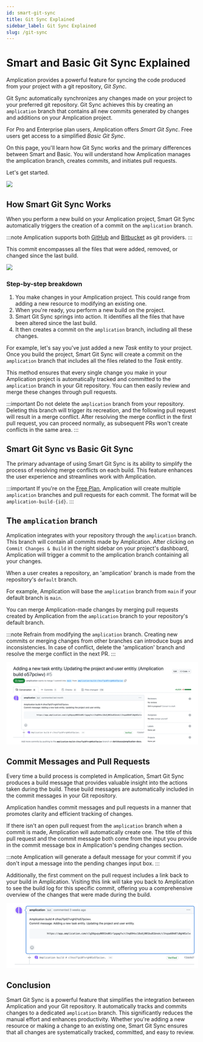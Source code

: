 ```yaml
---
id: smart-git-sync
title: Git Sync Explained
sidebar_label: Git Sync Explained
slug: /git-sync
---
```


# Smart and Basic Git Sync Explained

Amplication provides a powerful feature for syncing the code produced from your project with a git repository, _Git Sync_.

Git Sync automatically synchronizes any changes made on your project to your preferred git repository.
Git Sync achieves this by creating an `amplication` branch that contains all new commits generated by changes and additions on your Amplication project.

For Pro and Enterprise plan users, Amplication offers _Smart Git Sync_.
Free users get access to a simplified _Basic Git Sync_.

On this page, you'll learn how Git Sync works and the primary differences between Smart and Basic.
You will understand how Amplication manages the amplication branch, creates commits, and initiates pull requests.

Let's get started.

![](https://amplication.com/_next/static/media/sync_with_github.ee2ac5a5.svg)

## How Smart Git Sync Works

When you perform a new build on your Amplication project, Smart Git Sync automatically triggers the creation of a commit on the `amplication` branch.

:::note
Amplication supports both [GitHub](/sync-with-github) and [Bitbucket](/sync-with-bitbucket) as git providers.
:::

This commit encompasses all the files that were added, removed, or changed since the last build.

![](https://amplication.com/_next/static/media/sync_with_github.1d7a27e3.svg)

### Step-by-step breakdown

1. You make changes in your Amplication project. This could range from adding a new resource to modifying an existing one.
2. When you're ready, you perform a new build on the project.
3. Smart Git Sync springs into action. It identifies all the files that have been altered since the last build.
4. It then creates a commit on the `amplication` branch, including all these changes.

For example, let's say you've just added a new _Task_ entity to your project. Once you build the project, Smart Git Sync will create a commit on the `amplication` branch that includes all the files related to the _Task_ entity.

This method ensures that every single change you make in your Amplication project is automatically tracked and committed to the `amplication` branch in your Git repository. You can then easily review and merge these changes through pull requests.

:::important
Do not delete the `amplication` branch from your repository. Deleting this branch will trigger its recreation, and the following pull request will result in a merge conflict. After resolving the merge conflict in the first pull request, you can proceed normally, as subsequent PRs won't create conflicts in the same area.
:::

## Smart Git Sync vs Basic Git Sync

The primary advantage of using Smart Git Sync is its ability to simplify the process of resolving merge conflicts on each build. This feature enhances the user experience and streamlines work with Amplication.

:::important
If you're on the [Free Plan](/sync-with-git-differences-between-plans), Amplication will create multiple `amplication` branches and pull requests for each commit. The format will be `amplication-build-{id}`.
:::

## The `amplication` branch

Amplication integrates with your repository through the `amplication` branch.
This branch will contain all commits made by Amplication.
After clicking on `Commit Changes & Build` in the right sidebar on your project's dashboard, Amplication will trigger a commit to the amplication branch containing all your changes.

When a user creates a repository, an 'amplication' branch is made from the repository's `default` branch.

For example, Amplication will base the `amplication` branch from `main` if your default branch is `main`.

You can merge Amplication-made changes by merging pull requests created by Amplication from the `amplication` branch to your repository's default branch.

:::note
Refrain from modifying the `amplication` branch. Creating new commits or merging changes from other branches can introduce bugs and inconsistencies. In case of conflict, delete the 'amplication' branch and resolve the merge conflict in the next PR.
:::

![](./assets/sync-with-git-provider/github-pull-request.png)

## Commit Messages and Pull Requests

Every time a build process is completed in Amplication, Smart Git Sync produces a build message that provides valuable insight into the actions taken during the build. These build messages are automatically included in the commit messages in your Git repository.

Amplication handles commit messages and pull requests in a manner that promotes clarity and efficient tracking of changes.

If there isn't an open pull request from the `amplication` branch when a commit is made, Amplication will automatically create one. The title of this pull request and the commit message both come from the input you provide in the commit message box in Amplication's pending changes section.

:::note
Amplication will generate a default message for your commit if you don't input a message into the pending changes input box.
:::

Additionally, the first comment on the pull request includes a link back to your build in Amplication.
Visiting this link will take you back to Amplication to see the build log for this specific commit, offering you a comprehensive overview of the changes that were made during the build.

![](./assets/sync-with-git-provider/amplication-commit-message.png)

## Conclusion

Smart Git Sync is a powerful feature that simplifies the integration between Amplication and your Git repository. It automatically tracks and commits changes to a dedicated `amplication` branch. This significantly reduces the manual effort and enhances productivity. Whether you're adding a new resource or making a change to an existing one, Smart Git Sync ensures that all changes are systematically tracked, committed, and easy to review.